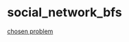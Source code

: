 # social_network_bfs
[chosen problem](https://app.trinethire.com/companies/22646-shoreline-software-inc/jobs/16713-software-engineer-language)
